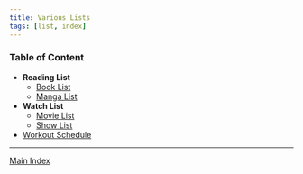 ```yaml
---
title: Various Lists
tags: [list, index]
---
```


### Table of Content

* **Reading List**
	* [Book List](Books/Book%20List.md)
	* [Manga List](Books/Manga%20List.md)
* **Watch List**
	* [Movie List](TV%20&%20Shows/Movie%20List.md)
	* [Show List](TV%20&%20Shows/Show%20List.md)
* [Workout Schedule](Workout%20Schedule.md)
---

[Main Index](../Main%20Index.md)